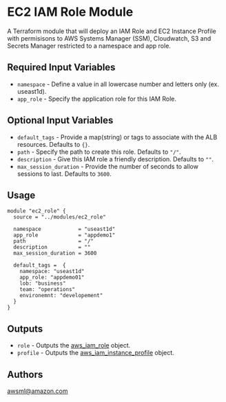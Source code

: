 EC2 IAM Role Module
===========

A Terraform module that will deploy an IAM Role and EC2 Instance Profile with permisisons to AWS Systems Manager (SSM), Cloudwatch, S3 and Secrets Manager restricted to a namespace and app role.

Required Input Variables
----------------------

- `namespace` - Define a value in all lowercase number and letters only (ex. useast1d).
- `app_role` - Specify the application role for this IAM Role.

Optional Input Variables
----------------------

- `default_tags` - Provide a map(string) or tags to associate with the ALB
resources. Defaults to `{}`.
- `path` - Specify the path to create this role. Defaults to `"/"`.
- `description` - Give this IAM role a friendly description. Defaults to `""`.
- `max_session_duration` - Provide the number of seconds to allow sessions to last. Defaults to `3600`.

Usage
-----

```hcl
module "ec2_role" {
  source = "../modules/ec2_role"

  namespace            = "useast1d"
  app_role             = "appdemo1"
  path                 = "/"
  description          = ""
  max_session_duration = 3600

  default_tags =  {
    namespace: "useast1d"
    app_role: "appdemo01"
    lob: "business"
    team: "operations"
    environemnt: "developement"
  }
}
```

Outputs
----------------------

- `role` - Outputs the [aws_iam_role](https://registry.terraform.io/providers/hashicorp/aws/latest/docs/resources/iam_role) object.
- `profile` - Outputs the [aws_iam_instance_profile](https://registry.terraform.io/providers/hashicorp/aws/latest/docs/resources/iam_instance_profile) object.

Authors
----------------------

awsml@amazon.com
